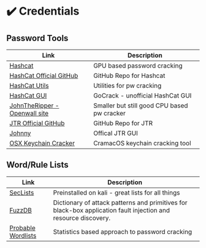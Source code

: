 # :heavy_check_mark: Credentials

## Password Tools

Link | Description
-|-
[Hashcat](https://hashcat.net/hashcat/) | GPU based password cracking
[HashCat Official GitHub](https://github.com/hashcat/hashcat) | GitHub Repo for Hashcat
[HashCat Utils](https://github.com/hashcat/hashcat-utils) | Utilities for pw cracking
[HashCat GUI](https://github.com/fireeye/gocrack) | GoCrack - unofficial HashCat GUI
[JohnTheRipper - Openwall site](https://www.openwall.com/john/) | Smaller but still good CPU based pw cracker
[JTR Official GitHub](https://github.com/magnumripper/JohnTheRipper) | GitHub Repo for JTR
[Johnny](https://openwall.info/wiki/john/johnny) | Offical JTR GUI
[OSX Keychain Cracker](https://github.com/macmade/KeychainCracker) | CramacOS keychain cracking tool

## Word/Rule Lists

Link | Description
-|-
[SecLists](https://github.com/danielmiessler/SecLists) | Preinstalled on kali - great lists for all things
[FuzzDB](https://github.com/fuzzdb-project/fuzzdb) | Dictionary of attack patterns and primitives for black-box application fault injection and resource discovery.
[Probable Wordlists](https://github.com/berzerk0/Probable-Wordlists) | Statistics based approach to password cracking
